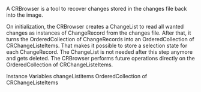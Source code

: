 A CRBrowser is a tool to recover changes stored in the changes file back into the image.

On initialization, the CRBrowser creates a ChangeList to read all wanted changes as instances of ChangeRecord from the changes file. After that, it turns the OrderedCollection of ChangeRecords into an OrderedCollection of CRChangeListeItems. That makes it possible to store a selection state for each ChangeRecord. The ChangeList is not needed after this step anymore and gets deleted. The CRBrowser performs future operations directly on the OrderedCollection of CRChangeListeItems.

Instance Variables
	changeListitems		OrderedCollection of CRChangeListeItems